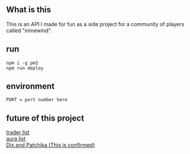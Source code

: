## What is this
This is an API I made for fun as a side project for a community of players called "minewind".

## run
```
npm i -g pm2
npm run deploy
```

## environment
```
PORT = port number here
```

## future of this project
[trader list](https://docs.google.com/spreadsheets/d/1LFAnnLRU03SCiKdIwZbZymrsk6fB2S9zhITXHD86BsI/edit?gid=2058644227#gid=2058644227)<br>
[aura list](https://docs.google.com/spreadsheets/d/1LFAnnLRU03SCiKdIwZbZymrsk6fB2S9zhITXHD86BsI/edit?gid=2058644227#gid=2058644227)<br>
[Djx and Patchika (This is confirmed)](https://docs.google.com/spreadsheets/d/1oQQdgtUN_ew87snt1bE3UBAmUBDESP96eShynjfpbj8/edit?gid=0#gid=0)